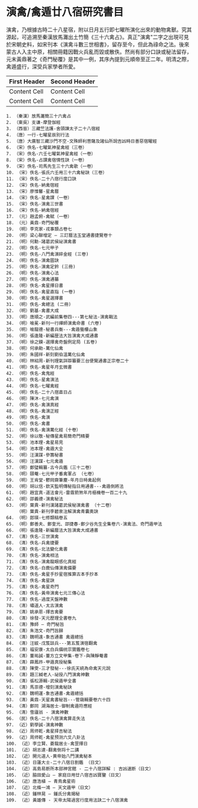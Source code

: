 # 演禽/禽遁廿八宿研究書目

演禽，乃根據古時二十八星宿，附以日月五行即七曜所演化出來的動物禽獸。究其源起，可追溯至秦漢放馬灘出土竹簡《三十六禽占》。真正"演禽"二字之出現可見於宋朝史料，如宋刊本《演禽斗數三世相書》，留存至今，但此為祿命之法。後來蒙古人入主中原，相關冊籍因戰火兵亂而毀或散佚。然尚有部分口訣或秘法留存，元末黃鼎著之《奇門秘覆》是其中一例，其序內提到元順帝至正二年。明清之際，禽遁盛行，深受兵家學者所愛。

| First Header  | Second Header |
| ------------- | ------------- |
| Content Cell  | Content Cell  |
| Content Cell  | Content Cell  |

    1. （秦漢）放馬灘簡三十六禽占
    2. （東吳）支谦-摩登伽經
    3. （西晉）三藏竺法護-舍頭諫太子二十八宿經
    4. （唐）一行-七曜星辰別行法
    5. （唐）大廣智三藏沙門不空-文殊師利菩薩及諸仙所說吉凶時日善惡宿曜經
    6. （宋）佚名-七曜氣神星禽經（三卷）
    7. （宋）佚名-六壬七曜氣神星禽經（一卷）
    8. （宋）佚名-占課禽宿情性訣（一卷）
    9. （宋）佚名-司馬先生三十六禽歌（一卷）
    10. （宋）佚名-張氏六壬用三十六禽秘訣（三卷）
    11. （宋）佚名-二十八宿行度口訣
    12. （宋）佚名-納禽宿經
    13. （宋）廖惟馨-星禽曆
    14. （宋）佚名-星禽課（一卷）
    15. （宋）佚名-演禽三世書
    16. （宋）佚名-納禽宿經
    17. （元）趙孟俯-禽賦（一卷）
    18. （元）黃鼎-奇門秘覆
    19. （明）李克家-戎事類占卷七
    20. （明）梁心聯增定 – 三訂曆法玉堂通書捷覽卷十
    21. （明）何勳-諸葛武侯祕演禽書
    22. （明）佚名-七元甲子
    23. （明）佚名-八門禽演碎金經 (三卷)
    24. （明）佚名-演禽圖訣
    25. （明）佚名-演禽定鈐 (三冊)
    26. （明）佚名-演禽心法
    27. （明）佚名-演禽通纂
    28. （明）佚名-禽星擇日書
    29. （明）佚名-禽星直指 (一卷)
    30. （明）佚名-禽星選擇書
    31. （明）佚名-禽總法 (二冊)
    32. （明）劉基-禽書大成
    33. （明）唐順之-武編前集卷四---第七秘法-演禽戰法
    34. （明）喻冕-新刊一行禪師演禽命書 (六卷)
    35. （明）喻龍德-秘書兵衡---禽遁蜃樓山象
    36. （明）張逢隆-新編歴法大旨演禽大成通書
    37. （明）徐之鏌-選擇禽奇盤例定局 (五卷)
    38. （明）何承勛-萬化仙禽
    39. （明）朱國祥-新刻劉伯溫萬化仙禽
    40. （明）林紹周-新刊理氣詳辯纂要三台便覽通書正宗卷二十
    41. （明）佚名-禽星年月玄微書
    42. （明）佚名-禽鬼經
    43. （明）佚名-星禽演法
    44. （明）佚名-七曜禽經
    45. （明）佚名-二十八宿直日占
    46. （明）陳沐-七元禽演
    47. （明）佚名-禽演真經
    48. （明）佚名-禽演正經
    49. （明）佚名-禽演
    50. （明）佚名-禽書
    51. （明）佚名-禽演萬化經（十卷）
    52. （明）徐以敬-秘傳星禽易簡奇門精要
    53. （明）池本理-禽星易見
    54. （明）池本理-禽遁大全
    55. （明）汪漢謀-參籌秘書
    56. （明）汪漢謀-七元禽遁
    57. （明）鄭璧輯纂-古今兵鑑（三十二卷）
    58. （明）頤菴-七元甲子番禽軍占 （七卷）
    59. （明）王肯堂-鬱岡齋筆塵-年月日時禽起例
    60. （明）胡以信-欽天監明傳秘指日用通書---禽遁倒將法
    61. （明）趙宜真-道法會元-雷霆箭煞年月樞機卷一百二十九
    62. （明）邵義德-演禽秘法
    63. （明）葉貴-新刊漢諸葛武侯秘演禽書 （十二卷）
        （明）葉貴-新刊李碧泉注解演禽青囊奧訣    
    64. （明）郎瑛-七修類稿卷五
    65. （明）鄭善夫、鄭奎光、邵捷春-鄭少谷先生全集卷六-演禽法、奇門遁甲法
    66. （明）張逢隆-新編曆法大旨演禽大成通書 
    67. （清）佚名-三世演禽
    68. （清）佚名-兵禽捷要
    69. （清）佚名-北法變化禽書
    70. （清）佚名-演禽相法
    71. （清）佚名-演禽龍眼感化真經
    72. （清）佚名-白鹿仙傳演禽備要
    73. （清）佚名-禽星手抄星宿推算古本手抄本
    74. （清）佚名-禽星訣
    75. （清）佚名-禽星奇門
    76. （清）佚名-黃帝演禽七元三傳心法
    77. （清）佚名-過度天盤神數
    78. （清）嘯道人-太古演禽
    79. （清）姚承恩-擇吉禽要
    80. （清）徐發-天元歷理全書卷九
    81. （清）豫師 – 奇門秘旨
    82. （清）朱浩文-奇門旨歸
    83. （清）魏明遠-象吉通書 禽遁總括
    84. （清）汪紱-戊笈談兵---第五笈演宿翻禽
    85. （清）福安康-太白兵備统宗寶鑑卷七
    86. （清）董祐誠-董方立文甲集-卷下-與陳靜菴書
    87. （清）薛鳳祚-甲遁真授秘集
    88. （清）陳雯-三才發秘---徐氏天統為命禽天元說
    89. （清）題三緘老人-祕授八門演禽神數
    90. （清）張松源輯-武侯遁甲全書
    91. （清）馬祟德-增刻演禽秘訣
    92. （清）魏明運-象吉通書-禽遁總括
    93. （清）黃鼎-天星禽書秘旨---管窺輯要卷六十四
    94. （清）鄭同 湖海居士-御制禽遁符應經
    95. （清）雪廬翁 - 演禽神數
    96. （民）佚名-二十八宿演禽算走失法
    97. （近）劉學誠-演禽神數
    98. （近）周师乾-禽星择吉秘法
    99. （近）周师乾-禽星预测六爻八卦法
    100. （近）李立賢、蒼龍居士-禽罡擇日
    101. （近）胡志達-翻禽倒将十二講
    102. （近）開元道人-黄帝始八門演禽秘本
    103. （近）日蓮大士-二十八宿日割鑑 （日文）
    104. （近）高島易断所本部神宮館 - 二十八宿詳解 : 吉凶速断（日文）
    105. （近）脇田愛山 – 家庭日用廿八宿吉凶寶鑒（日文）
    106. （近）唐浩植 – 青鳥禽星術
    107. （近）北條一鴻 – 天文遁甲（日文）
    108. （近）鍾林晃 – 鍾氏分禽揭秘
    109. （近）黃雄傳 - 天帝太陽過宮行度用法訣二十八宿演禽

